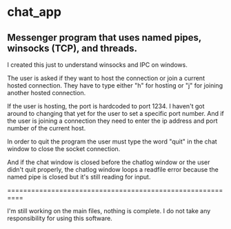 chat_app
========

Messenger program that uses named pipes, winsocks (TCP), and threads. 
---------------------------------------------
I created this just to understand winsocks and IPC on windows. 


The user is asked if they want to host the connection or join a current hosted connection. They have to type either "h" for hosting or "j" for joining another hosted connection. 

If the user is hosting, the port is hardcoded to port 1234. I haven't got around to changing that yet for the user to set a specific port number. And if the user is joining a connection they need to enter the ip address and port number of the current host. 

In order to quit the program the user must type the word "quit" in the chat window to close the socket connection. 

And if the chat window is closed before the chatlog window or the user didn't quit properly, the chatlog window loops a readfile error because the named pipe is closed but it's still reading for input. 

==========================================================

I'm still working on the main files, nothing is complete. I do not take any responsibility for using this software. 
